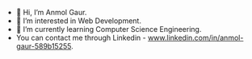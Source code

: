 - 👋 Hi, I’m Anmol Gaur.
- 👀 I’m interested in Web Development.
- 🌱 I’m currently learning Computer Science Engineering.
- You can contact me through Linkedin - www.linkedin.com/in/anmol-gaur-589b15255.

